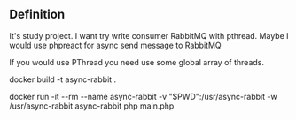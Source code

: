 ## Definition

It's study project. I want try write consumer RabbitMQ with pthread.
Maybe I would use phpreact for async send message to RabbitMQ

If you would use PThread you need use some global array of threads.


docker build -t async-rabbit .

docker run -it --rm --name async-rabbit -v "$PWD":/usr/async-rabbit -w /usr/async-rabbit async-rabbit php main.php